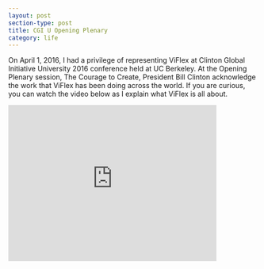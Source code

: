 ```yaml
---
layout: post
section-type: post
title: CGI U Opening Plenary
category: life
---
```


On April 1, 2016, I had a privilege of representing ViFlex at Clinton Global Initiative University 2016 conference held at UC Berkeley. At the Opening Plenary session, The Courage to Create, President Bill Clinton acknowledge the work that ViFlex has been doing across the world. If you are curious, you can watch the video below as I explain what ViFlex is all about.

<iframe width="420" height="315" src="https://www.youtube.com/embed/pwpOPikJlqk" frameborder="0" allowfullscreen></iframe>

